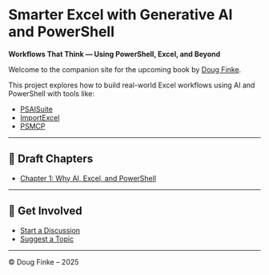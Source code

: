 # Smarter Excel with Generative AI and PowerShell  
**Workflows That Think — Using PowerShell, Excel, and Beyond**

Welcome to the companion site for the upcoming book by [Doug Finke](https://github.com/dfinke).

This project explores how to build real-world Excel workflows using AI and PowerShell with tools like:
- [PSAISuite](https://github.com/dfinke/PSAISuite)
- [ImportExcel](https://github.com/dfinke/ImportExcel)
- [PSMCP](https://github.com/dfinke/PSMCP)

---

## 📖 Draft Chapters

- [Chapter 1: Why AI, Excel, and PowerShell](./manuscript/chapter1.md)

---

## 💬 Get Involved

- [Start a Discussion](https://github.com/YourRepoName/discussions)
- [Suggest a Topic](https://github.com/YourRepoName/issues)

---

© Doug Finke – 2025

